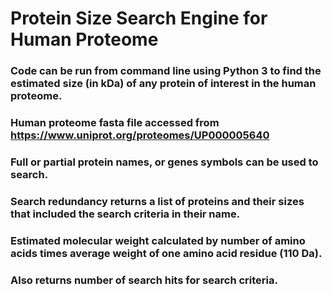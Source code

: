 # Protein Size Search Engine for Human Proteome

### Code can be run from command line using Python 3 to find the estimated size (in kDa) of any protein of interest in the human proteome. 
### Human proteome fasta file accessed from https://www.uniprot.org/proteomes/UP000005640
### Full or partial protein names, or genes symbols can be used to search.
### Search redundancy returns a list of proteins and their sizes that included the search criteria in their name.
### Estimated molecular weight calculated by number of amino acids times average weight of one amino acid residue (110 Da).
### Also returns number of search hits for search criteria.
